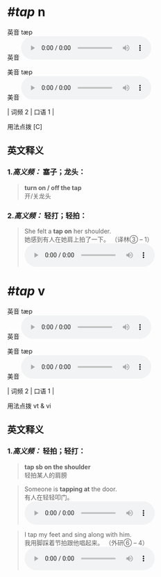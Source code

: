 # ***\#tap*** n
英音 tæp  
英音
<audio src="./media/tap-B.aac" controls="controls"></audio>

美音 tæp  
美音
<audio src="./media/tap.aac" controls="controls"></audio>



| 词频 2 | 口语 1 |  

用法点拨  [C]

英文释义
---
### 1.*高义频：* **塞子；龙头：**  

 > **turn on / off the tap**   
 > 开/关龙头    

### 2.*高义频：* **轻打；轻拍：**  

 > She felt a **tap on** her shoulder.   
 > 她感到有人在她肩上拍了一下。  （译林③ – 1）  
<audio src="./media/tap-1.aac" controls="controls"></audio>


# ***\#tap*** v
英音 tæp  
英音
<audio src="./media/tap-B.aac" controls="controls"></audio>

美音 tæp  
美音
<audio src="./media/tap.aac" controls="controls"></audio>



| 词频 2 | 口语 1 |  

用法点拨  vt & vi

英文释义
---
### 1.*高义频：* **轻拍；轻打：**  

 > **tap sb on the shoulder**   
 > 轻拍某人的肩膀    

 > Someone is **tapping at** the door.   
 > 有人在轻轻叩门。    
<audio src="./media/tap-2.aac" controls="controls"></audio>

 > I tap my feet and sing along with him.   
 > 我用脚踩着节拍跟他唱起来。  （外研⑥ – 4）  
<audio src="./media/tap-3.aac" controls="controls"></audio>


